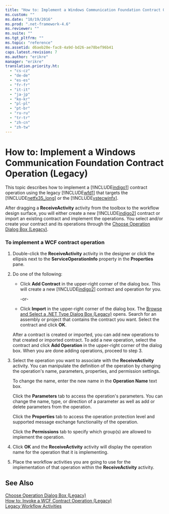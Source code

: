 ```yaml
---
title: "How to: Implement a Windows Communication Foundation Contract Operation (Legacy) | Microsoft Docs"
ms.custom: ""
ms.date: "10/19/2016"
ms.prod: ".net-framework-4.6"
ms.reviewer: ""
ms.suite: ""
ms.tgt_pltfrm: ""
ms.topic: "reference"
ms.assetid: d6aeb20e-fac8-4a9d-bd26-ae78bef96b41
caps.latest.revision: 7
ms.author: "erikre"
manager: "erikre"
translation.priority.ht: 
  - "cs-cz"
  - "de-de"
  - "es-es"
  - "fr-fr"
  - "it-it"
  - "ja-jp"
  - "ko-kr"
  - "pl-pl"
  - "pt-br"
  - "ru-ru"
  - "tr-tr"
  - "zh-cn"
  - "zh-tw"
---
```

# How to: Implement a Windows Communication Foundation Contract Operation (Legacy)
This topic describes how to implement a [!INCLUDE[indigo1](../workflow-designer/includes/indigo1_md.md)] contract operation using the legacy [!INCLUDE[wfd1](../workflow-designer/includes/wfd1_md.md)] that targets the [!INCLUDE[netfx35_long](../workflow-designer/includes/netfx35_long_md.md)] or the [!INCLUDE[vstecwinfx](../workflow-designer/includes/vstecwinfx_md.md)].  
  
 After dragging a **ReceiveActivity** activity from the toolbox to the workflow design surface, you will either create a new [!INCLUDE[indigo2](../workflow-designer/includes/indigo2_md.md)] contract or import an existing contract and implement the operations. You select and/or create your contract and its operations through the [Choose Operation Dialog Box (Legacy)](../workflow-designer/choose-operation-dialog-box--legacy-.md).  
  
### To implement a WCF contract operation  
  
1.  Double-click the **ReceiveActivity** activity in the designer or click the ellipsis next to the **ServiceOperationInfo** property in the **Properties** pane.  
  
2.  Do one of the following:  
  
    -   Click **Add Contract** in the upper-right corner of the dialog box. This will create a new [!INCLUDE[indigo2](../workflow-designer/includes/indigo2_md.md)] contract and operation for you.  
  
         -or-  
  
    -   Click **Import** in the upper-right corner of the dialog box. The [Browse and Select a .NET Type Dialog Box (Legacy)](../workflow-designer/browse-and-select-a-.net-type-dialog-box--legacy-.md) opens. Search for an assembly or project that contains the contract you want. Select the contract and click **OK**.  
  
     After a contract is created or imported, you can add new operations to that created or imported contract. To add a new operation, select the contract and click **Add Operation** in the upper-right corner of the dialog box. When you are done adding operations, proceed to step 3.  
  
3.  Select the operation you want to associate with the **ReceiveActivity** activity. You can manipulate the definition of the operation by changing the operation's name, parameters, properties, and permission settings.  
  
     To change the name, enter the new name in the **Operation Name** text box.  
  
     Click the **Parameters** tab to access the operation's parameters. You can change the name, type, or direction of a parameter as well as add or delete parameters from the operation.  
  
     Click the **Properties** tab to access the operation protection level and supported message exchange functionality of the operation.  
  
     Click the **Permissions** tab to specify which group(s) are allowed to implement the operation.  
  
4.  Click **OK** and the **ReceiveActivity** activity will display the operation name for the operation that it is implementing.  
  
5.  Place the workflow activities you are going to use for the implementation of that operation within the **ReceiveActivity** activity.  
  
## See Also  
 [Choose Operation Dialog Box (Legacy)](../workflow-designer/choose-operation-dialog-box--legacy-.md)   
 [How to: Invoke a WCF Contract Operation (Legacy)](../workflow-designer/how-to--invoke-a-windows-communication-foundation-contract-operation--legacy-.md)   
 [Legacy Workflow Activities](../workflow-designer/legacy-workflow-activities.md)